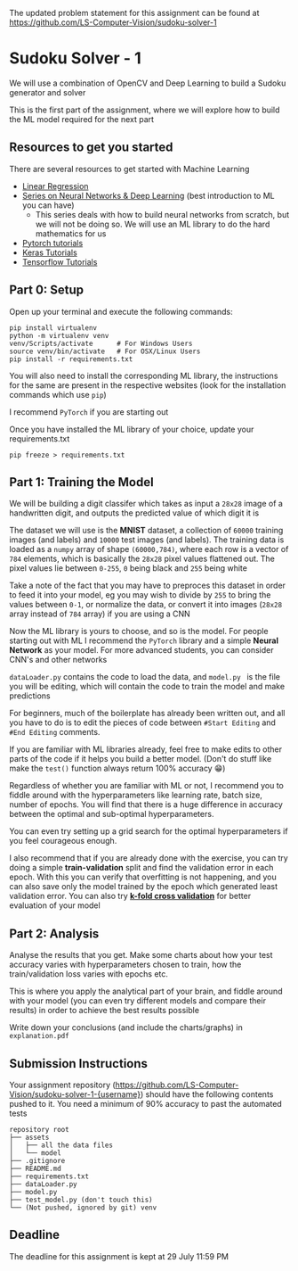 The updated problem statement for this assignment can be found at https://github.com/LS-Computer-Vision/sudoku-solver-1

# Sudoku Solver - 1

We will use a combination of OpenCV and Deep Learning to build a Sudoku generator and solver

This is the first part of the assignment, where we will explore how to build the ML model required for the next part

## Resources to get you started

There are several resources to get started with Machine Learning

* [Linear Regression](https://towardsdatascience.com/linear-regression-from-scratch-cd0dee067f72)
* [Series on Neural Networks & Deep Learning](http://neuralnetworksanddeeplearning.com/index.html) (best introduction to ML you can have)
	* This series deals with how to build neural networks from scratch, but we will not be doing so. We will use an ML library to do the hard mathematics for us
* [Pytorch tutorials](https://pytorch.org/tutorials/)
* [Keras Tutorials](https://keras.io/guides/)
* [Tensorflow Tutorials](https://www.tensorflow.org/tutorials)

## Part 0: Setup

Open up your terminal and execute the following commands:

	pip install virtualenv
	python -m virtualenv venv
	venv/Scripts/activate      # For Windows Users
	source venv/bin/activate   # For OSX/Linux Users
	pip install -r requirements.txt
	
You will also need to install the corresponding ML library, the instructions for the same are present in the respective websites (look for the installation commands which use ```pip```)

I recommend ```PyTorch``` if you are starting out

Once you have installed the ML library of your choice, update your requirements.txt

	pip freeze > requirements.txt
	

## Part 1: Training the Model
We will be building a digit classifer which takes as input a ```28x28``` image of a handwritten digit, and outputs the predicted value of which digit it is

The dataset we will use is the **MNIST** dataset, a collection of ```60000``` training images (and labels) and ```10000``` test images (and labels). The training data is loaded as a ```numpy``` array of shape ```(60000,784)```, where each row is a vector of ```784``` elements, which is basically the ```28x28``` pixel values flattened out. The pixel values lie between ```0-255```, ```0``` being black and ```255``` being white

Take a note of the fact that you may have to preproces this dataset in order to feed it into your model, eg you may wish to divide by ```255``` to bring the values between ```0-1```, or normalize the data, or convert it into images (```28x28``` array instead of ```784``` array) if you are using a CNN

Now the ML library is yours to choose, and so is the model. For people starting out with ML I recommend the ```PyTorch``` library and a simple **Neural Network** as your model. For more advanced students, you can consider CNN's and other networks

```dataLoader.py``` contains the code to load the data, and ```model.py	``` is the file you will be editing, which will contain the code to train the model and make predictions

For beginners, much of the boilerplate has already been written out, and all you have to do is to edit the pieces of code between ```#Start Editing``` and ```#End Editing``` comments.

If you are familiar with ML libraries already, feel free to make edits to other parts of the code if it helps you build a better model. (Don't do stuff like make the ```test()``` function always return 100% accuracy 😁)

Regardless of whether you are familiar with ML or not, I recommend you to fiddle around with the hyperparameters like learning rate, batch size, number of epochs. You will find that there is a huge difference in accuracy between the optimal and sub-optimal hyperparameters.

You can even try setting up a grid search for the optimal hyperparameters if you feel courageous enough.

I also recommend that if you are already done with the exercise, you can try doing a simple **train-validation** split and find the validation error in each epoch. With this you can verify that overfitting is not happening, and you can also save only the model trained by the epoch which generated least validation error. You can also try [**k-fold cross validation**](https://machinelearningmastery.com/k-fold-cross-validation/) for better evaluation of your model

## Part 2: Analysis

Analyse the results that you get. Make some charts about how your test accuracy varies with hyperparameters chosen to train, how the train/validation loss varies with epochs etc.

This is where you apply the analytical part of your brain, and fiddle around with your model (you can even try different models and compare their results) in order to achieve the best results possible

Write down your conclusions (and include the charts/graphs) in ```explanation.pdf```

## Submission Instructions

Your assignment repository (https://github.com/LS-Computer-Vision/sudoku-solver-1-{username}) should have the following contents pushed to it.
You need a minimum of 90% accuracy to past the automated tests

	repository root
	├── assets
	│   ├── all the data files
	│   └── model
	├── .gitignore
	├── README.md
	├── requirements.txt
	├── dataLoader.py
	├── model.py
	├── test_model.py (don't touch this)
	└── (Not pushed, ignored by git) venv

## Deadline
The deadline for this assignment is kept at 29 July 11:59 PM